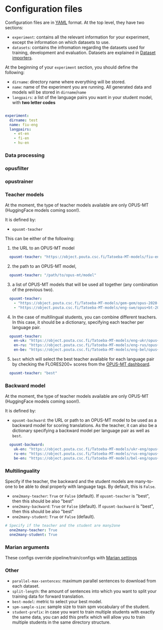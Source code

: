 # Configuration files

Configuration files are in [YAML](https://yaml.org/) format.
At the top level, they have two sections:

* `experiment`: contains all the relevant information for your experiment, except the information on which datasets to use.
* `datasets`: contains the infromation regarding the datasets used for training, development and evaluation. Datasets are explained in [Dataset importers](docs/configs/downloading_and_selecting_data.md).

At the beginning of your `experiment` section, you should define the following:

* `dirname`: directory name where everything will be stored.
* `name`: name of the experiment you are running. All generated data and models will be stored in `dirname`/`name`
* `langpairs`: a list of the language pairs you want in your student model, with **two letter codes**

```yaml

experiment:
  dirname: test
  name: fiu-eng
  langpairs:
    - et-en
    - fi-en
    - hu-en
```

### Data processing
### opusfilter
### opustrainer

### Teacher models

At the moment, the type of teacher models available are only OPUS-MT (HuggingFace models coming soon!).

It is defined by:

* `opusmt-teacher`

This can be either of the following:
1. the URL to an OPUS-MT model

```yaml
  opusmt-teacher: "https://object.pouta.csc.fi/Tatoeba-MT-models/fiu-eng/opus4m-2020-08-12.zip"
```

2. the path to an OPUS-MT model, 
```yaml
  opusmt-teacher: "/path/to/opus-mt/model"
```

3. a list of OPUS-MT models that will be used all together (any combination of the previous two).

```yaml
  opusmt-teacher:
    - "https://object.pouta.csc.fi/Tatoeba-MT-models/gem-gem/opus-2020-10-04.zip"
    - "https://object.pouta.csc.fi/Tatoeba-MT-models/eng-swe/opus+bt-2021-04-14.zip"
```


4. In the case of multilingual students, you can combine different teachers. In this case, it should be a dictionary, specifying each teacher per language pair.

```yaml
  opusmt-teacher:
    en-uk: "https://object.pouta.csc.fi/Tatoeba-MT-models/eng-ukr/opus+bt-2021-04-14.zip"
    en-ru: "https://object.pouta.csc.fi/Tatoeba-MT-models/eng-rus/opus+bt-2021-04-14.zip"
    en-be: "https://object.pouta.csc.fi/Tatoeba-MT-models/eng-bel/opus+bt-2021-03-07.zip"
```

5. `best` which will select the best teacher available for each language pair by checking the FLORES200+ scores from the [OPUS-MT dashboard](https://opus.nlpl.eu/dashboard).

```yaml
  opusmt-teacher: "best"
```

### Backward model

At the moment, the type of teacher models available are only OPUS-MT (HuggingFace models coming soon!).

It is defined by:

* `opusmt-backward`: the URL or path to an OPUS-MT model to be used as a backward model for scoring translations. As the teacher, it can also be a dictionary specifying a backward model per language pair as well as `best`.

```yaml
  opusmt-backward:
    uk-en: "https://object.pouta.csc.fi/Tatoeba-MT-models/ukr-eng/opus+bt-2021-04-30.zip"
    ru-en: "https://object.pouta.csc.fi/Tatoeba-MT-models/rus-eng/opus+bt-2021-04-30.zip"
    be-en: "https://object.pouta.csc.fi/Tatoeba-MT-models/bel-eng/opus+bt-2021-04-30.zip"
```

### Multilinguality
Specify if the teacher, the backward and the student models are many-to-one to be able to deal properly with language tags. By default, this is  `False`.

* `one2many-teacher`: `True` or `False` (default). If `opusmt-teacher` is "best", then this should be also "best"
* `one2many-backward`: `True` or `False` (default). If `opusmt-backward` is "best", then this should be also "best"
* `one2many-student`: `True` or `False` (default). 

```yaml
# Specify if the teacher and the student are many2one
  one2many-teacher: True
  one2many-student: True
```

### Marian arguments
These configs override pipeline/train/configs with [Marian settings](https://marian-nmt.github.io/docs/cmd/marian/)

### Other

* `parallel-max-sentences`: maximum parallel sentences to download from each dataset.
* `split-length`: the amount of sentences into which you want to split your training data for forward translation.
* `best-model`: metric to select your best model.
* `spm-sample-size`: sample size to train spm vocabulary of the student.
* `student-prefix`: in case you want to train multiple students with exactly the same data, you can add this prefix which will allow you to train multiple students in the same directory structure.
